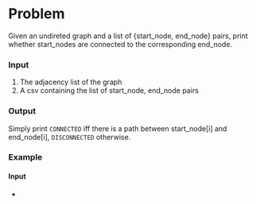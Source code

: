 # Problem

Given an undireted graph and a list of {start_node, end_node} pairs, print whether start_nodes are connected to the corresponding end_node.
### Input
1. The adjacency list of the graph
2. A csv containing the list of start_node, end_node pairs
### Output
Simply print `CONNECTED` iff there is a path between start_node[i] and end_node[i], `DISCONNECTED` otherwise.
### Example
#### Input
* 

